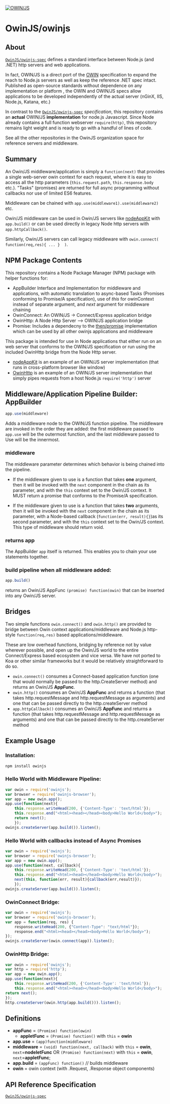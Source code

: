 [![OWIN/JS](https://raw.github.com/OwinJS/OwinJS-Spec/master/OwinJS.png)](http://owinjs.github.io)

# OwinJS/owinjs

## About

 [`OwinJS/owinjs-spec`](https://github.com/OwinJS/owinjs-spec) defines a standard interface between Node.js (and .NET) http servers and web applications. 

In fact, OWIN/JS is a direct port of the [OWIN](http://owin.org) specification to expand the reach to Node.js servers as well as keep the reference .NET spec intact.  Published as open-source standards without dependence on any implementation or platform , the OWIN and OWIN/JS specs allow applications to be developed independently of the actual server (nGinX, IIS, Node.js, Katana, etc.)

In contrast to the  [`OwinJS/owinjs-spec`](https://github.com/OwinJS/owinjs-spec) *specification*, this repository contains an **actual** OWIN/JS **implementation** for node.js Javascript.  Since Node already contains a full function webserver `require(http)`, this repository remains  light weight and is ready to go with a handful of lines of code.

See all the other repositories in the OwinJS organization space for reference servers and middleware.


## Summary

An Owin/JS middleware/application is simply a `function(next)` that provides a single web-server owin context for each request, where it is easy to access all the http parameters  (`this.request.path`, `this.response.body` etc.).  "Tasks" (promises) are returned for full async programming without callbacks nor use of limited ES6 features.

Middleware can be chained with `app.use(middleware1).use(middleware2)` etc.

Owin/JS middleware can be used in Owin/JS servers like [nodeAppKit](https://github.com/OwinJS/NodeAppKit) with `app.build()` or can be used directly in legacy Node http servers with `app.httpCallback()`.  

Similarly, Owin/JS servers can call legacy middleware with `owin.connect( function(req,res){ ... }  )`.


## NPM Package Contents

This repository contains a Node Package Manager (NPM) package with helper functions for:
 
* AppBuilder Interface and Implementation for middleware and applications, with automatic translation to async-based Tasks (Promises conforming to Promise/A specification), use of *this* for owinContext instead of separate argument, and *next* argument for middleware chaining
* OwinConnect: An OWIN/JS -> Connect/Express application bridge
* OwinHttp:  A Node Http Server --> OWIN/JS application bridge
* Promise:  Includes a dependecny to the [then/promise](https://github.com/then/promise) implementation which can be used by all other owinjs applications and middleware

This package is intended for use in Node applications that either run on an web server that conforms to the OWIN/JS specification or run using the included OwinHttp bridge from the Node Http server.

* [nodeAppKit](https://github.com/OwinJS/NodeAppKit) is an example of an OWIN/JS server implementation (that runs in cross-platform browser like window)
* [OwinHttp](./owinHttp.js) is an example of an OWIN/JS server implementation that simply pipes requests from a host Node.js `require('http')` server

## Middleware/Application Pipeline Builder: AppBuilder 
```js
app.use(middleware)
```

Adds a middleware node to the OWIN/JS function pipeline. The middleware are
invoked in the order they are added: the first middleware passed to `app.use` will
be the outermost function, and the last middleware passed to Use will be the
innermost.

### middleware
The middleware parameter determines which behavior is being chained into the pipeline. 

* If the middleware given to use is a function that takes **one** argument, then it will be invoked with the `next` component in the chain as its parameter, and with the `this` context set to the Owin/JS context.  It MUST return a promise that conforms to the Promise/A specification.

* If the middleware given to use is a function that takes **two** arguments, then it will be invoked with the `next` component in the chain as its parameter, with a Node-based callback (`function(err, result){}`)as its second parameter, and with the `this` context set to the Owin/JS context.  This type of middleware should return void.

### returns app
The AppBuilder `app` itself is returned. This enables you to chain your use statements together.

### build pipeline when all middleware added:
```js
app.build()
```
returns an Owin/JS AppFunc `(promise) function(owin)` that can be inserted into any Owin/JS server.

## Bridges

Two simple functions `owin.connect()` and `owin.http()` are provided to bridge between Owin context applications/middleware and Node.js http-style `function(req,res)` based  applications/middleware. 

These are low overhead functions, bridging by reference not by value wherever possible, and open up the Owin/JS world to the entire Connect/Express based ecosystem and vice versa.   We have not ported to Koa or other similar frameworks but it would be relatively straightforward to do so.

* `owin.connect()` consumes a Connect-based application function (one that would normally be passed to the http.CreateServer method) and returns an Owin/JS **AppFunc**.
* `owin.http()` consumes an Owin/JS **AppFunc** and returns a function (that takes http.requestMessage and http.requestMessage as arguments) and one that can be passed directly to the http.createServer method    
* `app.httpCallback()` consumes an Owin/JS **AppFunc** and returns a function (that takes http.requestMessage and http.requestMessage as arguments) and one that can be passed directly to the http.createServer method   

## Example Usage

### Installation:
``` js
npm install owinjs
```
    
### Hello World with Middleware Pipeline:
``` js
var owin = require('owinjs');
var browser = require('owinjs-browser'); 
var app = new owin.app();
app.use(function(next){
    this.response.writeHead(200, {'Content-Type': 'text/html'});
    this.response.end("<html><head></head><body>Hello World</body>");
    return next();
    });
owinjs.createServer(app.build()).listen();
```
   
### Hello World with callbacks instead of Async Promises
``` js
var owin = require('owinjs');
var browser = require('owinjs-browser'); 
var app = new owin.app();
app.use(function(next, callback){
    this.response.writeHead(200, {'Content-Type': 'text/html'});
    this.response.end("<html><head></head><body>Hello World</body>");
    next(this, function(err, result){callback(err,result)});
    });
owinjs.createServer(app.build()).listen();
```

### OwinConnect Bridge:    
``` js
var owin = require('owinjs');
var browser = require('owinjs-browser');  
var app = function(req, res) {
    response.writeHead(200, {"Content-Type": "text/html"});
    response.end("<html><head></head><body>Hello World</body>");
});
owinjs.createServer(owin.connect(app)).listen(); 
```    

### OwinHttp Bridge:
    
``` js
var owin = require('owinjs');
var http = require('http');
var app = new owin.app();
app.use(function(next){
    this.response.writeHead(200, {'Content-Type': 'text/html'});
    this.response.end("<html><head></head><body>Hello World</body>");
return next();
});
http.createServer(owin.http(app.build())).listen();
```  

## Definitions

 * **appFunc** = `(Promise) function(owin)`
   * **appletFunc** = `(Promise) function()` with `this` = **owin**
  * **app.use** = `(app)function(middleware)`
 * **middleware** = `(void) function(next, callback)`  with `this` = **owin**, `next`=**nodeletFunc** OR `(Promise) function(next)` with `this` = **owin**, `next`=**appletFunc**;
 * **app.build** = `(appFunc) function()`   // builds middleware 
 * **owin** = owin context (with .Request, .Response object components)


## API Reference Specification
 
[`OwinJS/owinjs-spec`](https://github.com/OwinJS/owinjs-spec/blob/master/Specification.md)
